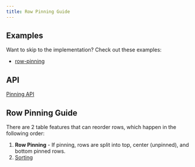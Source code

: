 ```yaml
---
title: Row Pinning Guide
---
```


## Examples

Want to skip to the implementation? Check out these examples:

- [row-pinning](../framework/react/examples/row-pinning)

## API

[Pinning API](../api/features/pinning)

## Row Pinning Guide

There are 2 table features that can reorder rows, which happen in the following order:

1. **Row Pinning** - If pinning, rows are split into top, center (unpinned), and bottom pinned rows.
2. [Sorting](../guide/sorting)